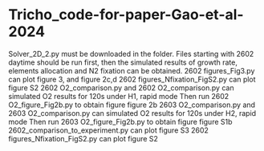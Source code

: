 # Tricho_code-for-paper-Gao-et-al-2024
Solver_2D_2.py must be downloaded in the folder.
Files starting with 2602 daytime should be run first, then the simulated results of growth rate, elements allocation and N2 fixation can be obtained.
2602 figures_Fig3.py can plot figure 3, and figure 2c,d
2602 figures_Nfixation_FigS2.py can plot figure S2
2602 O2_comparison.py and 2602 O2_comparison.py can simulated O2 results for 120s under H1, rapid mode
Then run 2602 O2_figure_Fig2b.py to obtain figure figure 2b
2603 O2_comparison.py and 2603 O2_comparison.py can simulated O2 results for 120s under H2, rapid mode
Then run 2603 O2_figure_Fig2b.py to obtain figure figure S1b
2602_comparison_to_experiment.py can plot figure S3
2602 figures_Nfixation_FigS2.py can plot figure S2
